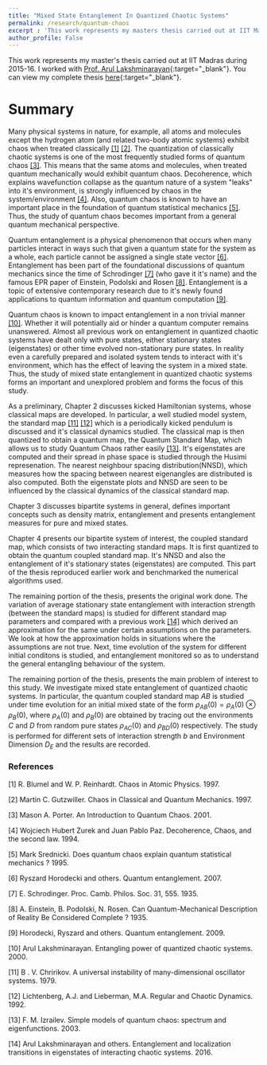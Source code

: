```yaml
---
title: "Mixed State Entanglement In Quantized Chaotic Systems"
permalink: /research/quantum-chaos
excerpt : 'This work represents my masters thesis carried out at IIT Madras during 2015-16. We study the connections between chaos and quantum entanglement. In particular, we study mixed state entanglement in quantized chaotic systems, which forms an important and unexplored problem, with possible implications for quantum computing.'
author_profile: False
---
```


This work represents my master's thesis carried out at IIT Madras during 2015-16. I worked with [Prof. Arul Lakshminarayan](https://sites.google.com/view/arulakshminarayan){:target="_blank"}. You can view my complete thesis [here](https://drive.google.com/file/d/1Shu4J47R_wIqWh6opb5N7-mZth3mWA3c/view){:target="_blank"}.

# Summary
Many physical systems in nature, for example, all atoms and molecules except the hydrogen atom (and related two-body atomic systems) exhibit chaos when treated classically [[1]](#1) [[2]](#2). The quantization of classically chaotic systems is one of the most frequently studied forms of quantum chaos [[3]](#3). This means that the same atoms and molecules, when treated quantum mechanically would exhibit quantum chaos. Decoherence, which explains wavefunction collapse as the quantum nature of a system "leaks" into it's environment, is strongly influenced by chaos in the system/environment [[4]](#4). Also, quantum chaos is known to have an important place in the foundation of quantum statistical mechanics [[5]](#5). Thus, the study of quantum chaos becomes important from a general quantum mechanical perspective.  

Quantum entanglement is a physical phenomenon that occurs when many particles interact in ways such that given a quantum state for the system as a whole, each particle cannot be assigned a single state vector [[6]](#6). Entanglement has been part of the foundational discussions of quantum mechanics since the time of Schrodinger [[7]](#7) (who gave it it's name) and the famous EPR paper of Einstein, Podolski and Rosen [[8]](#8). Entanglement is a topic of extensive contemporary research due to it's newly found applications to quantum information and quantum computation [[9]](#9).

Quantum chaos is known to impact entanglement in a non trivial manner [[10]](#10). Whether it will potentially aid or hinder a quantum computer remains unanswered. Almost all previous work on entanglement in quantized chaotic systems have dealt only with pure states, either stationary states (eigenstates) or other time evolved non-stationary pure states. In reality even a carefully prepared and isolated system tends to interact with it's environment, which has the effect of leaving the system in a mixed state. Thus, the study of mixed state entanglement in quantized chaotic systems forms an important and unexplored problem and forms the focus of this study. 

As a preliminary, Chapter 2 discusses kicked Hamiltonian systems, whose classical maps are developed. In particular, a well studied model system, the standard map [[11]](#11) [[12]](#12) which is a periodically kicked pendulum is discussed and it's classical dynamics studied. The classical map is then quantized to obtain a quantum map, the Quantum Standard Map, which allows us to study Quantum Chaos rather easily [[13]](#13). It's eigenstates are computed and their spread in phase space is studied through the Husimi represenation. The nearest neighbour spacing distribution(NNSD), which measures how the spacing between nearest eigenangles are distributed is also computed. Both the eigenstate plots and NNSD are seen to be influenced by the classical dynamics of the classical standard map. 

Chapter 3 discusses bipartite systems in general, defines important concepts such as density matrix, entanglement and presents entanglement measures for pure and mixed states.

Chapter 4 presents our bipartite system of interest, the coupled standard map, which consists of two interacting standard maps. It is first quantized to obtain the quantum coupled standard map. It's NNSD and also the entanglement of it's stationary states (eigenstates) are computed. This part of the thesis reproduced earlier work and benchmarked the numerical algorithms used.

The remaining portion of the thesis, presents the original work done. The variation of average stationary state entanglement with interaction strength (between the standard maps) is studied for different standard map parameters and compared with a previous work [[14]](#14) which derived an approximation for the same under certain assumptions on the parameters. We look at how the approximation holds in situations where the assumptions are not true. Next, time evolution of the system for different initial conditons is studied, and entanglement monitored so as to understand the general entangling behaviour of the system. 

The remaining portion of the thesis, presents the main problem of interest to this study. We investigate mixed state entanglement of quantized chaotic systems. In particular, the quantum coupled standard map $AB$ is studied under time evolution for an initial mixed state of the form $\rho_{AB}(0)=\rho_{A}(0) \otimes \rho_{B}(0)$, where $\rho_{A}(0)$ and $\rho_{B}(0)$ are obtained by tracing out the environments $C$ and $D$ from random pure states $\rho_{AC}(0)$ and $\rho_{BD}(0)$ respectively. The study is performed for different sets of interaction strength $b$ and Environment Dimension $D_{E}$ and the results are recorded.

### References
<a id="1">[1]</a>
R. Blumel and W. P. Reinhardt.
Chaos in Atomic Physics. 1997.

<a id="2">[2]</a>
Martin C. Gutzwiller.
Chaos  in  Classical  and  Quantum  Mechanics. 1997.

<a id="3">[3]</a>
Mason A. Porter.
An Introduction to Quantum Chaos. 2001.

<a id="4">[4]</a>
Wojciech Hubert Zurek and Juan Pablo Paz.
Decoherence, Chaos, and the second law. 1994.

<a id="5">[5]</a>
Mark Srednicki.
Does quantum chaos explain quantum statistical mechanics ? 1995.

<a id="6">[6]</a>
Ryszard Horodecki and others.
Quantum entanglement. 2007.

<a id="7">[7]</a>
E. Schrodinger.
Proc. Camb. Philos. Soc. 31, 555. 1935.

<a id="8">[8]</a>
A. Einstein, B. Podolski, N. Rosen.
Can Quantum-Mechanical Description of Reality Be Considered Complete ? 1935.

<a id="9">[9]</a>
Horodecki, Ryszard and others.
Quantum entanglement. 2009.

<a id="10">[10]</a>
Arul Lakshminarayan.
Entangling power of quantized chaotic systems. 2000.

<a id="11">[11]</a>
B . V. Chririkov.
A universal instability of many-dimensional oscillator systems. 1979.

<a id="12">[12]</a> 
Lichtenberg, A.J. and Lieberman, M.A.
Regular and Chaotic Dynamics. 1992.

<a id="13">[13]</a> 
F. M. Izrailev.
Simple models of quantum chaos: spectrum and eigenfunctions. 2003.

<a id="14">[14]</a> 
Arul Lakshminarayan and others.
Entanglement and localization transitions in eigenstates of interacting chaotic systems. 2016.
